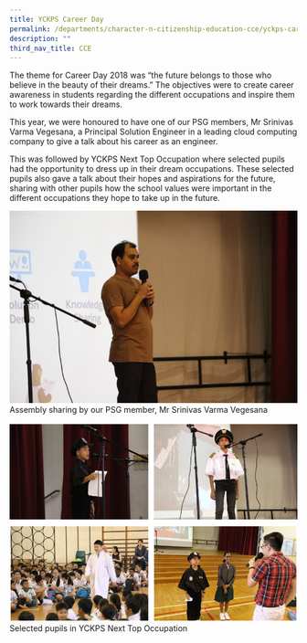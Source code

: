```yaml
---
title: YCKPS Career Day
permalink: /departments/character-n-citizenship-education-cce/yckps-career-day
description: ""
third_nav_title: CCE
---
```

The theme for Career Day 2018 was “the future belongs to those who believe in the beauty of their dreams.” The objectives were to create career awareness in students regarding the different occupations and inspire them to work towards their dreams.  
  
This year, we were honoured to have one of our PSG members, Mr Srinivas Varma Vegesana, a Principal Solution Engineer in a leading cloud computing company to give a talk about his career as an engineer.  
  
This was followed by YCKPS Next Top Occupation where selected pupils had the opportunity to dress up in their dream occupations. These selected pupils also gave a talk about their hopes and aspirations for the future, sharing with other pupils how the school values were important in the different occupations they hope to take up in the future.

![Assembly sharing by our PSG member, Mr Srinivas Varma Vegesana](/images/career%20day%202018%201.jpg)
Assembly sharing by our PSG member, Mr Srinivas Varma Vegesana

![Selected pupils in YCKPS Next Top Occupation](/images/career%20day%202018%202.png)
Selected pupils in YCKPS Next Top Occupation